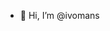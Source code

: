 - 👋 Hi, I’m @ivomans

<!---
ivomans/ivomans is a ✨ special ✨ repository because its `README.md` (this file) appears on your GitHub profile.
You can click the Preview link to take a look at your changes.
--->
